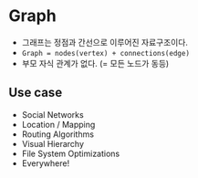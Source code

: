 # Graph
- 그래프는 정점과 간선으로 이루어진 자료구조이다.
- `Graph = nodes(vertex) + connections(edge)`
- 부모 자식 관계가 없다. (= 모든 노드가 동등)

## Use case
- Social Networks
- Location / Mapping
- Routing Algorithms
- Visual Hierarchy
- File System Optimizations
- Everywhere!

